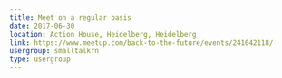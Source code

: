```yaml
---
title: Meet on a regular basis
date: 2017-06-30
location: Action House, Heidelberg, Heidelberg
link: https://www.meetup.com/back-to-the-future/events/241042118/
usergroup: smalltalkrn
type: usergroup
---
```

